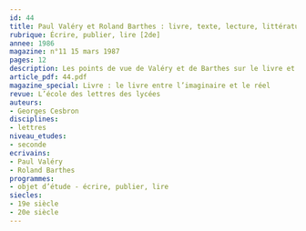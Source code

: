 ```yaml
---
id: 44
title: Paul Valéry et Roland Barthes : livre, texte, lecture, littérature
rubrique: Écrire, publier, lire [2de]
annee: 1986
magazine: n°11 15 mars 1987
pages: 12
description: Les points de vue de Valéry et de Barthes sur le livre et la littérature…
article_pdf: 44.pdf
magazine_special: Livre : le livre entre l’imaginaire et le réel
revue: L’école des lettres des lycées
auteurs:
- Georges Cesbron
disciplines:
- lettres
niveau_etudes:
- seconde
ecrivains:
- Paul Valéry
- Roland Barthes
programmes:
- objet d’étude - écrire, publier, lire
siecles:
- 19e siècle
- 20e siècle
---
```

